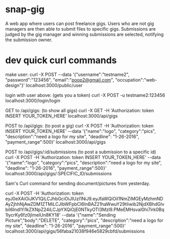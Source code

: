 # snap-gig
A web app where users can post freelance gigs. Users who are not gig managers are then able to submit files to specific gigs. Submissions are judged by the gig manager and winning submissions are selected, notifying the submission owner.

# dev quick curl commands
make user:
curl -X POST --data '{"username":"testname2", "password":"123456", "email":"poop2@gmail.com", "occupation":"web-design"}' localhost:3000/public/user

login with user above: (gets you a token)
curl -X POST -u testname2:123456 localhost:3000/login/login

GET to /api/gigs: (to show all gigs)
curl -X GET -H 'Authorization: token INSERT YOUR_TOKEN_HERE' localhost:3000/api/gigs

POST to /api/gigs: (to post a gig)
curl -X POST -H 'Authorization: token INSERT YOUR_TOKEN_HERE' --data '{"name":"logo", "category":"pics", "description":"need a logo for my site", "deadline": "1-26-2016", "payment_range":500}' localhost:3000/api/gigs

POST to /api/gigs/:id/submissions (to post a submission to a specific id)
curl -X POST -H 'Authorization: token INSERT YOUR_TOKEN_HERE' --data '{"name":"logo", "category":"pics", "description":"need a logo for my site", "deadline": "1-26-2016", "payment_range":500}' localhost:3000/api/gigs/:SPECIFIC_ID/submissions





Sam's Curl command for sending document/pictures from yesterday.

curl -X POST -H 'Authorization: token eyJ0eXAiOiJKV1QiLCJhbGciOiJIUzI1NiJ9.eyJfaWQiOiI1NmZiMGEyMzhmNDAyZjhhNjAwZDM1ZTMiLCJlbWFpbCI6InBAZ21haWwuY29tIiwib2NjdXBhdGlvbiI6IndlYi1kZXNpZ24iLCJpYXQiOjE0NTkyOTI3Mzl9.PMeEMHsvaI0hi7irk0Bq1IycrKy6fz0jImeIUn8KY18' --data '{"name":"Sending Picture","body":"DELETE", "category":"pics", "description":"need a logo for my site", "deadline": "1-26-2016", "payment_range":500}' localhost:3000/api/gigs/56faba21038f946e5829cbfd/submissions
